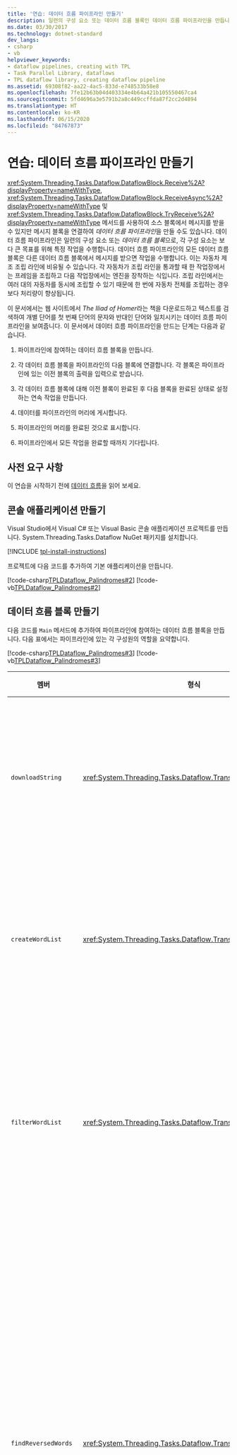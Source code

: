 ```yaml
---
title: '연습: 데이터 흐름 파이프라인 만들기'
description: 일련의 구성 요소 또는 데이터 흐름 블록인 데이터 흐름 파이프라인을 만듭니다. 데이터 흐름 블록은 더 큰 목표에 기여하는 특정 작업을 수행합니다.
ms.date: 03/30/2017
ms.technology: dotnet-standard
dev_langs:
- csharp
- vb
helpviewer_keywords:
- dataflow pipelines, creating with TPL
- Task Parallel Library, dataflows
- TPL dataflow library, creating dataflow pipeline
ms.assetid: 69308f82-aa22-4ac5-833d-e748533b58e8
ms.openlocfilehash: 7fe12b63b04d403334e4b64a421b105550467ca4
ms.sourcegitcommit: 5fd4696a3e5791b2a8c449ccffda87f2cc2d4894
ms.translationtype: HT
ms.contentlocale: ko-KR
ms.lasthandoff: 06/15/2020
ms.locfileid: "84767873"
---
```

# <a name="walkthrough-creating-a-dataflow-pipeline"></a>연습: 데이터 흐름 파이프라인 만들기
<xref:System.Threading.Tasks.Dataflow.DataflowBlock.Receive%2A?displayProperty=nameWithType>, <xref:System.Threading.Tasks.Dataflow.DataflowBlock.ReceiveAsync%2A?displayProperty=nameWithType> 및 <xref:System.Threading.Tasks.Dataflow.DataflowBlock.TryReceive%2A?displayProperty=nameWithType> 메서드를 사용하여 소스 블록에서 메시지를 받을 수 있지만 메시지 블록을 연결하여 *데이터 흐름 파이프라인*을 만들 수도 있습니다. 데이터 흐름 파이프라인은 일련의 구성 요소 또는 *데이터 흐름 블록*으로, 각 구성 요소는 보다 큰 목표를 위해 특정 작업을 수행합니다. 데이터 흐름 파이프라인의 모든 데이터 흐름 블록은 다른 데이터 흐름 블록에서 메시지를 받으면 작업을 수행합니다. 이는 자동차 제조 조립 라인에 비유될 수 있습니다. 각 자동차가 조립 라인을 통과할 때 한 작업장에서는 프레임을 조립하고 다음 작업장에서는 엔진을 장착하는 식입니다. 조립 라인에서는 여러 대의 자동차를 동시에 조립할 수 있기 때문에 한 번에 자동차 전체를 조립하는 경우보다 처리량이 향상됩니다.

 이 문서에서는 웹 사이트에서 *The Iliad of Homer*라는 책을 다운로드하고 텍스트를 검색하여 개별 단어를 첫 번째 단어의 문자와 반대인 단어와 일치시키는 데이터 흐름 파이프라인을 보여줍니다. 이 문서에서 데이터 흐름 파이프라인을 만드는 단계는 다음과 같습니다.  
  
1. 파이프라인에 참여하는 데이터 흐름 블록을 만듭니다.  
  
2. 각 데이터 흐름 블록을 파이프라인의 다음 블록에 연결합니다. 각 블록은 파이프라인에 있는 이전 블록의 출력을 입력으로 받습니다.  
  
3. 각 데이터 흐름 블록에 대해 이전 블록이 완료된 후 다음 블록을 완료된 상태로 설정하는 연속 작업을 만듭니다.  
  
4. 데이터를 파이프라인의 머리에 게시합니다.  
  
5. 파이프라인의 머리를 완료된 것으로 표시합니다.  
  
6. 파이프라인에서 모든 작업을 완료할 때까지 기다립니다.  
  
## <a name="prerequisites"></a>사전 요구 사항  
 이 연습을 시작하기 전에 [데이터 흐름](dataflow-task-parallel-library.md)을 읽어 보세요.  
  
## <a name="creating-a-console-application"></a>콘솔 애플리케이션 만들기  
 Visual Studio에서 Visual C# 또는 Visual Basic 콘솔 애플리케이션 프로젝트를 만듭니다. System.Threading.Tasks.Dataflow NuGet 패키지를 설치합니다.

[!INCLUDE [tpl-install-instructions](../../../includes/tpl-install-instructions.md)]

 프로젝트에 다음 코드를 추가하여 기본 애플리케이션을 만듭니다.  
  
 [!code-csharp[TPLDataflow_Palindromes#2](../../../samples/snippets/csharp/VS_Snippets_Misc/tpldataflow_palindromes/cs/dataflowpalindromes.cs#2)]
 [!code-vb[TPLDataflow_Palindromes#2](../../../samples/snippets/visualbasic/VS_Snippets_Misc/tpldataflow_palindromes/vb/dataflowpalindromesemptymain.vb#2)]  
  
## <a name="creating-the-dataflow-blocks"></a>데이터 흐름 블록 만들기  
 다음 코드를 `Main` 메서드에 추가하여 파이프라인에 참여하는 데이터 흐름 블록을 만듭니다. 다음 표에서는 파이프라인에 있는 각 구성원의 역할을 요약합니다.  
  
 [!code-csharp[TPLDataflow_Palindromes#3](../../../samples/snippets/csharp/VS_Snippets_Misc/tpldataflow_palindromes/cs/dataflowpalindromes.cs#3)]
 [!code-vb[TPLDataflow_Palindromes#3](../../../samples/snippets/visualbasic/VS_Snippets_Misc/tpldataflow_palindromes/vb/dataflowpalindromes.vb#3)]  
  
|멤버|형식|설명|  
|------------|----------|-----------------|  
|`downloadString`|<xref:System.Threading.Tasks.Dataflow.TransformBlock%602>|웹에서 책 텍스트를 다운로드합니다.|  
|`createWordList`|<xref:System.Threading.Tasks.Dataflow.TransformBlock%602>|책 텍스트를 단어의 배열로 나눕니다.|  
|`filterWordList`|<xref:System.Threading.Tasks.Dataflow.TransformBlock%602>|단어 배열에서 짧은 단어와 중복을 제거합니다.|  
|`findReversedWords`|<xref:System.Threading.Tasks.Dataflow.TransformManyBlock%602>|역순으로 표기된 단어도 단어 배열에 나타나는 모든 단어를 필터링된 단어 배열 컬렉션에서 찾습니다.|  
|`printReversedWords`|<xref:System.Threading.Tasks.Dataflow.ActionBlock%601>|단어 및 해당 역방향 단어를 콘솔에 표시합니다.|  
  
 이 예제에서 데이터 흐름 파이프라인의 여러 단계를 한 단계로 결합할 수도 있지만, 여기에서는 보다 큰 작업을 수행하기 위해 여러 독립적인 데이터 흐름 작업을 구성하는 개념을 보여 줍니다. 이 예제에서는 <xref:System.Threading.Tasks.Dataflow.TransformBlock%602>을 사용하여 파이프라인의 각 구성원이 입력 데이터에 대해 작업을 수행하고 결과를 파이프라인의 다음 단계로 보낼 수 있도록 합니다. 파이프라인의 `findReversedWords` 구성원은 각 입력에 대해 여러 독립적 출력을 생성하기 때문에 <xref:System.Threading.Tasks.Dataflow.TransformManyBlock%602> 개체입니다. 파이프라인의 꼬리인 `printReversedWords`는 입력에 대해 작업을 수행하고 결과를 생성하지 않기 때문에 <xref:System.Threading.Tasks.Dataflow.ActionBlock%601> 개체입니다.  
  
## <a name="forming-the-pipeline"></a>파이프라인 만들기  
 다음 코드를 추가하여 각 블록을 파이프라인의 다음 블록에 연결합니다.  
  
 <xref:System.Threading.Tasks.Dataflow.DataflowBlock.LinkTo%2A> 메서드를 호출하여 소스 데이터 흐름 블록을 대상 데이터 흐름 블록에 연결하는 경우, 소스 데이터 흐름 블록은 데이터를 사용할 수 있게 되면 대상 블록에 데이터를 전파합니다. <xref:System.Threading.Tasks.Dataflow.DataflowLinkOptions.PropagateCompletion>을 true로 설정하고 <xref:System.Threading.Tasks.Dataflow.DataflowLinkOptions>를 제공하면 파이프라인에 있는 한 블록의 완료 성공 및 실패로 인해 파이프라인에서 다음 블록이 완료됩니다.
  
 [!code-csharp[TPLDataflow_Palindromes#4](../../../samples/snippets/csharp/VS_Snippets_Misc/tpldataflow_palindromes/cs/dataflowpalindromes.cs#4)]
 [!code-vb[TPLDataflow_Palindromes#4](../../../samples/snippets/visualbasic/VS_Snippets_Misc/tpldataflow_palindromes/vb/dataflowpalindromes.vb#4)]  
  
## <a name="posting-data-to-the-pipeline"></a>파이프라인에 데이터 게시  
 다음 코드를 추가하여 *The Iliad of Homer*라는 책의 URL을 데이터 흐름 파이프라인의 머리에 게시합니다.  
  
 [!code-csharp[TPLDataflow_Palindromes#6](../../../samples/snippets/csharp/VS_Snippets_Misc/tpldataflow_palindromes/cs/dataflowpalindromes.cs#6)]
 [!code-vb[TPLDataflow_Palindromes#6](../../../samples/snippets/visualbasic/VS_Snippets_Misc/tpldataflow_palindromes/vb/dataflowpalindromes.vb#6)]  
  
 이 예제에서는 <xref:System.Threading.Tasks.Dataflow.DataflowBlock.Post%2A?displayProperty=nameWithType>를 사용하여 파이프라인의 머리에 데이터를 동기적으로 보냅니다. 데이터를 데이터 흐름 노드에 비동기적으로 보내야 하는 경우에는 <xref:System.Threading.Tasks.Dataflow.DataflowBlock.SendAsync%2A?displayProperty=nameWithType> 메서드를 사용합니다.  
  
## <a name="completing-pipeline-activity"></a>파이프라인 작업 완료  
 다음 코드를 추가하여 파이프라인의 머리를 완료된 것으로 표시합니다. 파이프라인의 머리는 버퍼링된 메시지를 모두 처리한 후 완료를 전파합니다.
  
 [!code-csharp[TPLDataflow_Palindromes#7](../../../samples/snippets/csharp/VS_Snippets_Misc/tpldataflow_palindromes/cs/dataflowpalindromes.cs#7)]
 [!code-vb[TPLDataflow_Palindromes#7](../../../samples/snippets/visualbasic/VS_Snippets_Misc/tpldataflow_palindromes/vb/dataflowpalindromes.vb#7)]  
  
 이 예제에서는 처리할 URL을 데이터 흐름 파이프라인을 통해 보냅니다. 파이프라인을 통해 둘 이상의 입력을 보내는 경우 모든 입력을 제출한 후 <xref:System.Threading.Tasks.Dataflow.IDataflowBlock.Complete%2A?displayProperty=nameWithType> 메서드를 호출합니다. 데이터를 더 이상 사용할 수 없는 지점이 애플리케이션에 잘 정의되어 있지 않거나 파이프라인이 완료될 때까지 애플리케이션이 대기할 필요가 없는 경우 이 단계를 생략할 수 있습니다.  
  
## <a name="waiting-for-the-pipeline-to-finish"></a>파이프라인이 완료될 때까지 대기  
 다음 코드를 추가하여 파이프라인이 완료될 때까지 대기합니다. 파이프라인의 꼬리가 완료되면 전체 작업이 완료됩니다.  
  
 [!code-csharp[TPLDataflow_Palindromes#8](../../../samples/snippets/csharp/VS_Snippets_Misc/tpldataflow_palindromes/cs/dataflowpalindromes.cs#8)]
 [!code-vb[TPLDataflow_Palindromes#8](../../../samples/snippets/visualbasic/VS_Snippets_Misc/tpldataflow_palindromes/vb/dataflowpalindromes.vb#8)]  
  
 동시에 임의의 스레드나 여러 스레드에서 데이터 흐름 완료를 기다릴 수 있습니다.  
  
## <a name="the-complete-example"></a>전체 예제  
 다음 예제에서는 이 연습의 전체 코드를 보여 줍니다.  
  
 [!code-csharp[TPLDataflow_Palindromes#1](../../../samples/snippets/csharp/VS_Snippets_Misc/tpldataflow_palindromes/cs/dataflowpalindromes.cs#1)]
 [!code-vb[TPLDataflow_Palindromes#1](../../../samples/snippets/visualbasic/VS_Snippets_Misc/tpldataflow_palindromes/vb/dataflowpalindromes.vb#1)]  
  
## <a name="next-steps"></a>다음 단계  
 이 예제에서는 처리할 URL을 데이터 흐름 파이프라인을 통해 보냅니다. 파이프라인을 통해 둘 이상의 입력 값을 보내는 경우, 부품들이 자동차 공장에서 이동할 수 있는 방법과 유사한 형태의 병렬 처리를 애플리케이션에 적용할 수 있습니다. 파이프라인의 첫 번째 구성원이 결과를 두 번째 구성원에 보내는 경우, 두 번째 구성원이 첫 번째 결과를 처리할 때 첫 번째 구성원은 다른 항목을 병렬로 처리할 수 있습니다.  
  
 데이터 흐름 파이프라인을 사용하여 실현되는 병렬 처리는 일반적으로 더 적은 수의 보다 큰 작업으로 구성되어 있기 때문에 *정교하지 않은 병렬 처리*라고 합니다. 데이터 흐름 파이프라인에서 보다 작고 짧게 실행되는 작업의 *세부적인 병렬 처리*를 더 많이 사용할 수도 있습니다. 이 예제에서 파이프라인의 `findReversedWords` 구성원은 [PLINQ](introduction-to-plinq.md)를 사용하여 작업 목록의 여러 항목을 병렬로 처리합니다. 정교하지 않은 파이프라인에서 세분화된 병렬 처리를 사용하면 전반적인 처리량이 향상될 수 있습니다.  
  
 또한 소스 데이터 흐름 블록을 여러 대상 블록에 연결하여 *데이터 흐름 네트워크*를 만들 수도 있습니다. <xref:System.Threading.Tasks.Dataflow.DataflowBlock.LinkTo%2A> 메서드의 오버로드된 버전은 대상 블록이 값을 기준으로 각 메시지를 수락하는지 여부를 정의하는 <xref:System.Predicate%601> 개체를 사용합니다. 소스 역할을 하는 대부분의 데이터 흐름 블록 형식은 블록 중 하나가 메시지를 수락할 때까지 연결된 모든 대상 블록에 연결순으로 메시지를 제공합니다. 이 필터링 메커니즘을 사용하여 특정 데이터를 한 경로로 보내고 다른 데이터는 또 다른 경로로 보내는 연결된 데이터 흐름 블록의 시스템을 만들 수 있습니다. 필터링을 사용하여 데이터 흐름 네트워크를 만드는 예제는 [연습: Windows Forms 애플리케이션에서 데이터 흐름 사용](walkthrough-using-dataflow-in-a-windows-forms-application.md)을 참조하세요.  
  
## <a name="see-also"></a>참조

- [데이터 흐름](dataflow-task-parallel-library.md)
